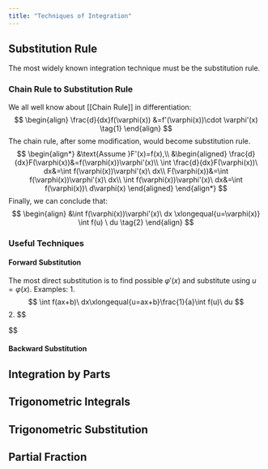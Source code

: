 ```yaml
---
title: "Techniques of Integration"
---
```

## Substitution Rule
The most widely known integration technique must be the substitution rule.
### Chain Rule to Substitution Rule
We all well know about [[Chain Rule]] in differentiation:
$$
\begin{align}
\frac{d}{dx}f(\varphi(x)) &=f'(\varphi(x))\cdot \varphi'(x) \tag{1}
\end{align}
$$
The chain rule, after some modification, would become substitution rule.
$$
\begin{align*}
&\text{Assume }F'(x)=f(x),\\
&\begin{aligned}
\frac{d}{dx}F(\varphi(x))&=f(\varphi(x))\varphi'(x)\\
\int \frac{d}{dx}F(\varphi(x))\ dx&=\int f(\varphi(x))\varphi'(x)\ dx\\
F(\varphi(x))&=\int f(\varphi(x))\varphi'(x)\ dx\\
\int f(\varphi(x))\varphi'(x)\ dx&=\int f(\varphi(x))\ d\varphi(x) 
\end{aligned}
\end{align*}
$$
Finally, we can conclude that:
$$
\begin{align}
&\int f(\varphi(x))\varphi'(x)\ dx \xlongequal{u=\varphi(x)} \int f(u) \ du \tag{2}
\end{align}
$$

### Useful Techniques
#### Forward Substitution
The most direct substitution is to find possible $\varphi'(x)$ and substitute using $u=\varphi(x)$.
Examples:
1. 
$$
\int f(ax+b)\ dx\xlongequal{u=ax+b}\frac{1}{a}\int f(u)\ du
$$
2. 
$$

$$
#### Backward Substitution

## Integration by Parts

## Trigonometric Integrals

## Trigonometric Substitution

## Partial Fraction
